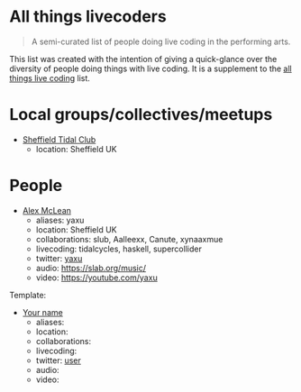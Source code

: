 # All things livecoders

> A semi-curated list of people doing live coding in the performing arts.

This list was created with the intention of giving a quick-glance over the diversity of people doing things with live coding. It is a supplement to the [all things live coding](https://github.com/toplap/awesome-livecoding) list.

# Local groups/collectives/meetups

* [Sheffield Tidal Club](https://tidalclub.github.io/sheffield)
  - location: Sheffield UK

# People

* [Alex McLean](http://slab.org/)
  - aliases: yaxu
  - location: Sheffield UK
  - collaborations: slub, Aalleexx, Canute, xynaaxmue
  - livecoding: tidalcycles, haskell, supercollider
  - twitter: [yaxu](http://twitter.com/yaxu)
  - audio: https://slab.org/music/
  - video: https://youtube.com/yaxu

Template: 

* [Your name](http://yourwebsite/)
  - aliases:
  - location: 
  - collaborations:
  - livecoding: 
  - twitter: [user](http://twitter.com/user)
  - audio: 
  - video: 
